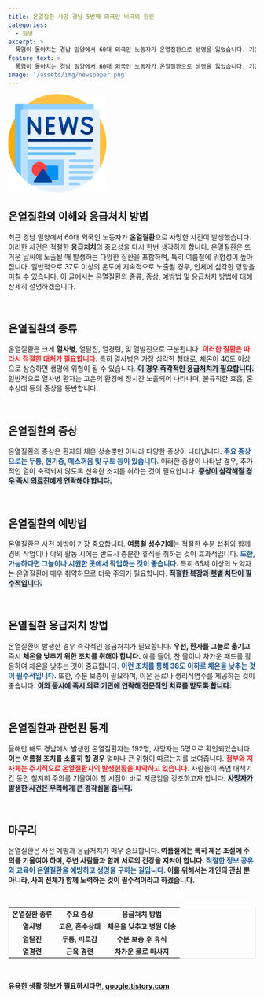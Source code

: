 ```yaml
---
title: 온열질환 사망 경남 5번째 외국인 비극의 원인
categories:
  - 질병
excerpt: >
  폭염이 몰아치는 경남 밀양에서 60대 외국인 노동자가 온열질환으로 생명을 잃었습니다. 기온이 37도에 달한 밭에서의 비극적 사고, 올해 첫 외국인 사망 사례에 경각심이 커지고 있습니다.
feature_text: >
  폭염이 몰아치는 경남 밀양에서 60대 외국인 노동자가 온열질환으로 생명을 잃었습니다. 기온이 37도에 달한 밭에서의 비극적 사고, 올해 첫 외국인 사망 사례에 경각심이 커지고 있습니다.
image: '/assets/img/newspaper.png'
---
```


<p><img src="/assets/img/newspaper.png" alt="kimp 속보" /></p>

<h2 data-ke-size="size26">온열질환의 이해와 응급처치 방법</h2>

<p data-ke-size="size16">최근 경남 밀양에서 60대 외국인 노동자가 <b>온열질환</b>으로 사망한 사건이 발생했습니다. 이러한 사건은 적절한 <b>응급처치</b>의 중요성을 다시 한번 생각하게 합니다. 온열질환은 뜨거운 날씨에 노출될 때 발생하는 다양한 질환을 포함하며, 특히 여름철에 위험성이 높아집니다. 일반적으로 37도 이상의 온도에 지속적으로 노출될 경우, 인체에 심각한 영향을 미칠 수 있습니다. 이 글에서는 온열질환의 종류, 증상, 예방법 및 응급처치 방법에 대해 상세히 설명하겠습니다.</p>

<p data-ke-size="size16">&nbsp;</p>

<h2 data-ke-size="size26">온열질환의 종류</h2>

<p data-ke-size="size16">온열질환은 크게 <b>열사병</b>, 열탈진, 열경련, 및 열발진으로 구분됩니다. <b><span style="color: #ee2323;">이러한 질환은 따라서 적절한 대처가 필요합니다.</span></b> 특히 열사병은 가장 심각한 형태로, 체온이 40도 이상으로 상승하면 생명에 위협이 될 수 있습니다. <b><span style="background-color: #21538527;">이 경우 즉각적인 응급처치가 필요합니다.</span></b> 일반적으로 열사병 환자는 고온의 환경에 장시간 노출되어 나타나며, 불규칙한 호흡, 혼수상태 등의 증상을 동반합니다.</p>

<p data-ke-size="size16">&nbsp;</p>

<h2 data-ke-size="size26">온열질환의 증상</h2>

<p data-ke-size="size16">온열질환의 증상은 환자의 체온 상승뿐만 아니라 다양한 증상이 나타납니다. <b><span style="color: #1a5490;">주요 증상으로는 두통, 현기증, 메스꺼움 및 구토 등이 있습니다.</span></b> 이러한 증상이 나타날 경우, 추가적인 열이 축적되지 않도록 신속한 조치를 취하는 것이 필요합니다. <b><span style="background-color: #21538527;">증상이 심각해질 경우 즉시 의료진에게 연락해야 합니다.</span></b></p>

<p data-ke-size="size16">&nbsp;</p>

<h2 data-ke-size="size26">온열질환의 예방법</h2>

<p data-ke-size="size16">온열질환은 사전 예방이 가장 중요합니다. <b>여름철 성수기에</b>는 적절한 수분 섭취와 함께 경비 작업이나 야외 활동 시에는 반드시 충분한 휴식을 취하는 것이 효과적입니다. <b><span style="color: #1a5490;">또한, 가능하다면 그늘이나 시원한 곳에서 작업하는 것이 좋습니다.</span></b> 특히 65세 이상의 노약자는 온열질환에 매우 취약하므로 더욱 주의가 필요합니다. <b><span style="background-color: #21538527;">적절한 복장과 햇볕 차단이 필수적입니다.</span></b></p>

<p data-ke-size="size16">&nbsp;</p>

<h2 data-ke-size="size26">온열질환 응급처치 방법</h2>

<p data-ke-size="size16">온열질환이 발생한 경우 즉각적인 응급처치가 필요합니다. <b>우선, 환자를 그늘로 옮기고</b> 즉시 <b>체온을 낮추기 위한 조치를 취해야 합니다.</b> 예를 들어, 찬 물이나 차가운 패드를 활용하여 체온을 낮추는 것이 중요합니다. <b><span style="color: #1a5490;">이런 조치를 통해 38도 이하로 체온을 낮추는 것이 필수적입니다.</span></b> 또한, 수분 보충이 필요하며, 이온 음료나 생리식염수를 제공하는 것이 좋습니다. <b><span style="background-color: #21538527;">이와 동시에 즉시 의료 기관에 연락해 전문적인 치료를 받도록 합니다.</span></b></p>

<p data-ke-size="size16">&nbsp;</p>

<h2 data-ke-size="size26">온열질환과 관련된 통계</h2>

<p data-ke-size="size16">올해만 해도 경남에서 발생한 온열질환자는 192명, 사망자는 5명으로 확인되었습니다. <b>이는 여름철 조치를 소홀히 할 경우</b> 얼마나 큰 위험이 따르는지를 보여줍니다. <b><span style="color: #ee2323;">정부와 지자체는 주기적으로 온열질환자의 발생현황을 파악하고 있습니다.</span></b> 사람들이 폭염 대책기간 동안 철저히 주의를 기울여야 할 시점이 바로 지금임을 강조하고자 합니다. <b><span style="background-color: #21538527;">사망자가 발생한 사건은 우리에게 큰 경각심을 줍니다.</span></b></p>

<p data-ke-size="size16">&nbsp;</p>

<h2 data-ke-size="size26">마무리</h2>

<p data-ke-size="size16">온열질환은 사전 예방과 응급처치가 매우 중요합니다. <b>여름철에는 특히 체온 조절에 주의를 기울여야 하며, 주변 사람들과 함께 <b>서로의 건강을 지켜야 합니다</b>. <b><span style="color: #1a5490;">적절한 정보 공유와 교육이 온열질환을 예방하고 생명을 구하는 길입니다.</span></b> 이를 위해서는 개인의 관심 뿐 아니라, 사회 전체가 함께 노력하는 것이 필수적이라고 하겠습니다.</p>

<p data-ke-size="size16">&nbsp;</p>

<table style="border-collapse: collapse; border: 1px solid #ddd; width: 100%;">
  <tr>
    <td style="text-align: center; height: 17px;"><b>온열질환 종류</b></td>
    <td style="text-align: center; height: 17px;"><b>주요 증상</b></td>
    <td style="text-align: center; height: 17px;"><b>응급처치 방법</b></td>
  </tr>
  <tr>
    <td style="text-align: center; height: 17px;">열사병</td>
    <td style="text-align: center; height: 17px;">고온, 혼수상태</td>
    <td style="text-align: center; height: 17px;">체온을 낮추고 병원 이송</td>
  </tr>
  <tr>
    <td style="text-align: center; height: 17px;">열탈진</td>
    <td style="text-align: center; height: 17px;">두통, 피로감</td>
    <td style="text-align: center; height: 17px;">수분 보충 후 휴식</td>
  </tr>
  <tr>
    <td style="text-align: center; height: 17px;">열경련</td>
    <td style="text-align: center; height: 17px;">근육 경련</td>
    <td style="text-align: center; height: 17px;">차가운 물로 마사지</td>
  </tr>
</table>

<p data-ke-size="size16">&nbsp;</p>
유용한 생활 정보가 필요하시다면, <a href="https://qoogle.tistory.com" rel="dofollow">qoogle.tistory.com</a>


